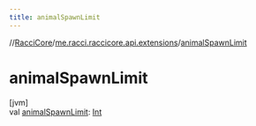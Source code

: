 ```yaml
---
title: animalSpawnLimit
---
```

//[RacciCore](../../index.html)/[me.racci.raccicore.api.extensions](index.html)/[animalSpawnLimit](animal-spawn-limit.html)



# animalSpawnLimit



[jvm]\
val [animalSpawnLimit](animal-spawn-limit.html): [Int](https://kotlinlang.org/api/latest/jvm/stdlib/kotlin/-int/index.html)





